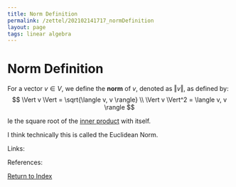 ```yaml
---
title: Norm Definition
permalink: /zettel/202102141717_normDefinition
layout: page
tags: linear algebra
---
```

# Norm Definition

For a vector $v \in V$, we define the **norm** of $v$, denoted as $\Vert v \Vert$, as defined by:
$$
\Vert v \Vert = \sqrt{\langle v, v \rangle} \\
\Vert v \Vert^2 = \langle v, v \rangle
$$

Ie the square root of the [inner product](202102141654_innerProductDefinition) with itself.

I think technically this is called the Euclidean Norm.

Links: 

References: 

[Return to Index](index)